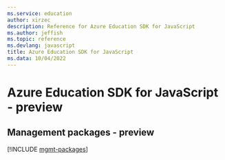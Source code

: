 ```yaml
---
ms.service: education
author: xirzec
description: Reference for Azure Education SDK for JavaScript
ms.author: jeffish
ms.topic: reference
ms.devlang: javascript
title: Azure Education SDK for JavaScript
ms.data: 10/04/2022
---
```

# Azure Education SDK for JavaScript - preview

## Management packages - preview
[!INCLUDE [mgmt-packages](education-mgmt-index.md)]